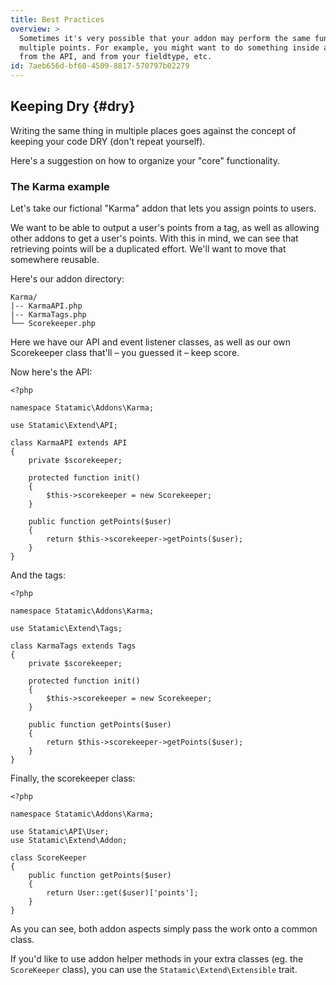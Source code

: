 ```yaml
---
title: Best Practices
overview: >
  Sometimes it's very possible that your addon may perform the same function from
  multiple points. For example, you might want to do something inside a tag, and
  from the API, and from your fieldtype, etc.
id: 7aeb656d-bf60-4509-8817-570797b02279
---
```

## Keeping Dry {#dry}

Writing the same thing in multiple places goes against the concept of keeping your code DRY (don't repeat yourself).

Here's a suggestion on how to organize your "core" functionality.

### The Karma example

Let's take our fictional "Karma" addon that lets you assign points to users.

We want to be able to output a user's points from a tag, as well as allowing other addons to get a user's points.
With this in mind, we can see that retrieving points will be a duplicated effort. We'll want to move that somewhere reusable.

Here's our addon directory:

``` .language-files
Karma/
|-- KarmaAPI.php
|-- KarmaTags.php
└── Scorekeeper.php
```

Here we have our API and event listener classes, as well as our own Scorekeeper class that'll – you guessed it – keep score.

Now here's the API:

``` .language-php
<?php

namespace Statamic\Addons\Karma;

use Statamic\Extend\API;

class KarmaAPI extends API
{
    private $scorekeeper;

    protected function init()
    {
        $this->scorekeeper = new Scorekeeper;
    }

    public function getPoints($user)
    {
        return $this->scorekeeper->getPoints($user);
    }
}
```

And the tags:

``` .language-php
<?php

namespace Statamic\Addons\Karma;

use Statamic\Extend\Tags;

class KarmaTags extends Tags
{
    private $scorekeeper;

    protected function init()
    {
        $this->scorekeeper = new Scorekeeper;
    }

    public function getPoints($user)
    {
        return $this->scorekeeper->getPoints($user);
    }
}
```

Finally, the scorekeeper class:

``` .language-php
<?php

namespace Statamic\Addons\Karma;

use Statamic\API\User;
use Statamic\Extend\Addon;

class ScoreKeeper
{
    public function getPoints($user)
    {
        return User::get($user)['points'];
    }
}
```

As you can see, both addon aspects simply pass the work onto a common class.

If you'd like to use addon helper methods in your extra classes (eg. the `ScoreKeeper` class), you can use the `Statamic\Extend\Extensible` trait.
